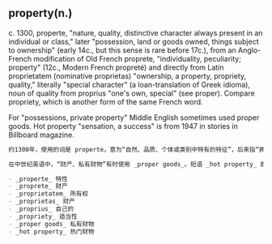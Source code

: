 ## property(n.)

c. 1300, properte, "nature, quality, distinctive character always present in an individual or class," later "possession, land or goods owned, things subject to ownership" (early 14c., but this sense is rare before 17c.), from an Anglo-French modification of Old French proprete, "individuality, peculiarity; property" (12c., Modern French propreté) and directly from Latin proprietatem (nominative proprietas) "ownership, a property, propriety, quality," literally "special character" (a loan-translation of Greek idioma), noun of quality from proprius "one's own, special" (see proper). Compare propriety, which is another form of the same French word.

For "possessions, private property" Middle English sometimes used proper goods. Hot property "sensation, a success" is from 1947 in stories in Billboard magazine. 

```md
约1300年，使用的词是 properte，意为“自然、品质、个体或类别中特有的特征”，后来指“拥有的财产、土地或商品，即受所有权支配的事务”（早在14世纪，但这一含义在17世纪之前很少见），源自古法语 _proprete_ 的一种英法混合形式，意为“个性、特性；财产”（12世纪，现代法语为 propreté），并直接源自拉丁语 _proprietatem_（主格为 _proprietas_），意思是“所有权、财产、适当性、品质”，字面意思为“特殊性”（是希腊语 _idioma_ 的借译），是源自拉丁语 _proprius_ 的名词形式，意为“自己的、特殊的”（参见 proper）。与此相似的还有 propriety，它是同一法语词的另一种形式。

在中世纪英语中，“财产、私有财物”有时使用 _proper goods_。短语 _hot property_ 即“热门，成功”的意思，出现在1947年 _Billboard_ 杂志的故事中。

- _properte_ 特性
- _proprete_ 财产
- _proprietatem_ 所有权
- _proprietas_ 财产
- _proprius_ 自己的
- _propriety_ 适当性
- _proper goods_ 私有财物
- _hot property_ 热门财物
```

